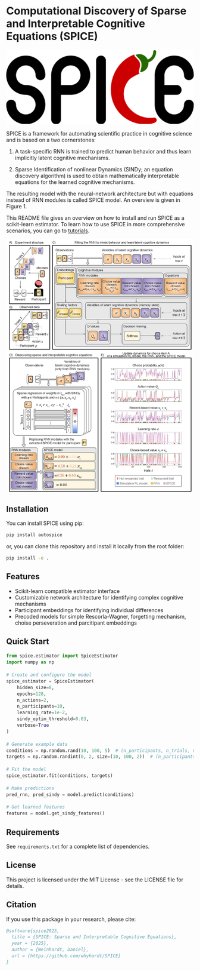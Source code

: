 # Computational Discovery of Sparse and Interpretable Cognitive Equations (SPICE)

![SPICE Logo](https://github.com/whyhardt/SPICE/blob/main/figures/spice_logo.png?raw=true)

SPICE is a framework for automating scientific practice in cognitive science and is based on a two cornerstones:

1. A task-specific RNN is trained to predict human behavior and thus learn implicitly latent cognitive mechanisms.

2. Sparse Identification of nonlinear Dynamics (SINDy; an equation discovery algorithm) is used to obtain mathematically interpretable equations for the learned cognitive mechanisms.

The resulting model with the neural-network architecture but with equations instead of RNN modules is called SPICE model. An overview is given in Figure 1.

This README file gives an overview on how to install and run SPICE as a scikit-learn estimator. To learn how to use SPICE in more comprehensive scenarios, you can go to [tutorials](tutorials).

![Figure 1 - SPICE Overview](https://github.com/whyhardt/SPICE/blob/main/figures/spice_overview.jpg?raw=true "Figure 1: SPICE overview")

## Installation

You can install SPICE using pip:

```bash
pip install autospice
```

or, you can clone this repository and install it locally from the root folder:

```bash
pip install -e .
```

## Features

- Scikit-learn compatible estimator interface
- Customizable network architecture for identifying complex cognitive mechanisms
- Participant embeddings for identifying individual differences
- Precoded models for simple Rescorla-Wagner, forgetting mechanism, choise perseveration and parcitipant embeddings

## Quick Start

```python
from spice.estimator import SpiceEstimator
import numpy as np

# Create and configure the model
spice_estimator = SpiceEstimator(
    hidden_size=8,
    epochs=128,
    n_actions=2,
    n_participants=10,
    learning_rate=1e-2,
    sindy_optim_threshold=0.03,
    verbose=True
)

# Generate example data
conditions = np.random.rand(10, 100, 5)  # (n_participants, n_trials, n_features)
targets = np.random.randint(0, 2, size=(10, 100, 2))  # (n_participants, n_trials, n_actions)

# Fit the model
spice_estimator.fit(conditions, targets)

# Make predictions
pred_rnn, pred_sindy = model.predict(conditions)

# Get learned features
features = model.get_sindy_features()
```

## Requirements

See `requirements.txt` for a complete list of dependencies.

## License

This project is licensed under the MIT License - see the LICENSE file for details.

## Citation

If you use this package in your research, please cite:

```bibtex
@software{spice2025,
  title = {SPICE: Sparse and Interpretable Cognitive Equations},
  year = {2025},
  author = {Weinhardt, Daniel},
  url = {https://github.com/whyhardt/SPICE}
}
```
